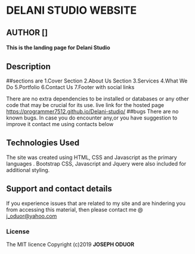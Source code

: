 # DELANI STUDIO WEBSITE
## AUTHOR [<programmer7512>]
#### This is the landing page for Delani Studio
## Description
##sections are
1.Cover Section
2.About Us Section
3.Services
4.What We Do
5.Portfolio
6.Contact Us
7.Footer with social links

There are no extra dependencies to be installed or databases or any other code that may be crucial for its use.
live link for the hosted page https://programmer7512.github.io/Delani-studio/
##bugs
There are no known bugs. In case you do encounter any,or you have suggestion to improve it contact me using contacts below
## Technologies Used
The site was created using HTML, CSS and Javascript as the primary languages . Bootstrap CSS, Javascript and Jquery were also included for additional styling.
## Support and contact details
If you experience issues that are related to my site and are hindering you from accessing this material, then please contact me @ j_oduor@yahoo.com

### License
The MIT licence Copyright (c)2019 **JOSEPH ODUOR**
